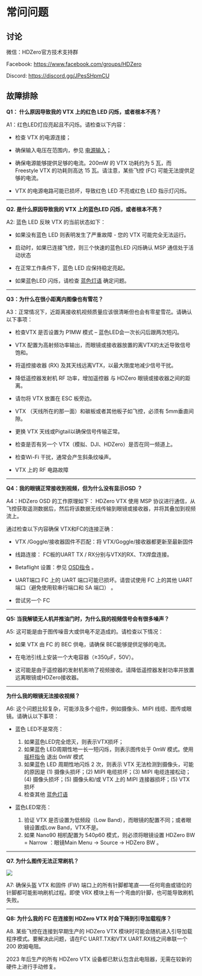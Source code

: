 # 常问问题

## 讨论

微信：HDZero官方技术支持群

Facebook: https://www.facebook.com/groups/HDZero

Discord: https://discord.gg/JPesSHpmCU

##  故障排除

**Q1： 什么原因导致我的 VTX 上的红色 LED 闪烁，或者根本不亮？**

A1：红色LED灯应亮起且不闪烁。请检查以下内容：

- 检查 VTX 的电源连接；

- 确保输入电压在范围内，参见 [电源输入](vtx-summary.md)；

- 确保电源能够提供足够的电流。200mW 的 VTX 功耗约为 5 瓦，而 Freestyle VTX 的功耗则高达 15 瓦。请注意，某些飞控 (FC) 可能无法提供足够的电流。

- VTX 的电源电路可能已损坏，导致红色 LED 不亮或红色 LED 指示灯闪烁。

---

**Q2. 是什么原因导致我的 VTX 上的蓝色LED 闪烁，或者根本不亮？**

A2:  蓝色 LED 反映 VTX 的当前状态如下：

- 如果没有蓝色 LED 则表明发生了严重故障 - 您的 VTX 可能完全无法运行。

- 启动时，如果已连接飞控，则三个快速的蓝色LED 闪烁确认 MSP 通信处于活动状态

- 在正常工作条件下，蓝色 LED 应保持稳定亮起。

- 如果蓝色LED 闪烁，请检查 [蓝色灯语](vtx-led.md#蓝色led灯语) 确定问题。

---

**Q3：为什么在很小距离内图像也有雪花？**

A3：正常情况下，近距离接收机视频质量应该很清晰但也会有零星雪花。请确认以下事项：

- 检查VTX 是否设置为 P1MW 模式 – 蓝色LED会一次长闪后跟两次短闪。

- VTX 配置为高射频功率输出，而眼镜或接收器放置的离VTX的太近导致信号饱和。

- 将遥控接收器 (RX) 及其天线远离VTX，以最大限度地减少信号干扰。

- 降低遥控器发射机 RF 功率，增加遥控器 与 HDZero 眼镜或接收器之间的距离。

- 请勿将 VTX 放置在 ESC 板旁边。

- VTX （天线所在的那一面）和碳板或者其他板子如飞控，必须有 5mm垂直间隙。

- 更换 VTX 天线或Pigtail以确保信号传输正常。

- 检查是否有另一个 VTX（模拟、DJI、HDZero）是否在同一频道上。

- 检查Wi-Fi 干扰，通常会产生斜条纹噪声。

- VTX 上的 RF 电路故障

---

**Q4：我的眼镜正常接收到视频，但为什么没有显示OSD ？**

A4：HDZero OSD 的工作原理如下： HDZero VTX 使用 MSP 协议进行通信，从飞控获取遥测数据后，然后将该数据无线传输到眼镜或接收器，并将其叠加到视频流上。

通过检查以下内容确保 VTX和FC的连接正确：

- VTX /Goggle/接收器固件不匹配：将 VTX/Goggle/接收器都更新至最新固件

- 线路连接： FC板的UART TX / RX分别与VTX的RX、TX焊盘连接。

- Betaflight 设置：参见 [OSD指令](vtx-general.md#osd-msp-设置) 。

- UART端口 FC 上的 UART 端口可能已损坏。请尝试使用 FC 上的其他 UART 端口（避免使用软串行端口和 SA 端口） 。

- 尝试另一个 FC

---

**Q5: 当我解锁无人机并推油门时，为什么我的视频信号会有很多噪声？**

A5: 这可能是由于图传噪音大或供电不足造成的。请检查以下情况：


- 如果 VTX 由 FC 的 BEC 供电，请确保 BEC能够提供足够的电流。

- 在电池引线上安装一个大电容器（≥350µF，50V）。

- 这可能是由于遥控器的发射机影响了视频接收。请降低遥控器发射功率并放置 远离眼镜或HDZero接收器。

---

**为什么我的眼镜无法接收视频？**

A6: 这个问题比较复杂，可能涉及多个组件，例如摄像头、MIPI 线缆、图传或眼镜。请确认以下事项：

- 蓝色 LED不是常亮：
  1. 如果蓝色LED完全熄灭，则表示VTX损坏；
  2. 如果蓝色 LED周期性地一长一短闪烁，则表示图传处于 0mW 模式。使用 [摇杆指令](vtx-general.md#摇杆指令手势) 退出 0mW 模式
  3. 如果蓝色 LED 周期性地闪烁 2 次，则表示 VTX 无法检测到摄像头，可能的原因是 (1) 摄像头损坏；(2) MIPI 电缆损坏；(3) MIPI 电缆连接松动；(4) 摄像头损坏；(5) 摄像头和/或 VTX 上的 MIPI 连接器损坏；(5) VTX 损坏
  4. 检查其他 [蓝色灯语](vtx-led.md#蓝色led灯语)

- 蓝色LED常亮：
  1. 验证 VTX 是否设置为低频段（Low Band），而眼镜的配置不同；或者眼镜设置成Low Band，VTX不是。
  2. 如果 Nano90 相机配置为 540p60 模式，则必须将眼镜设置 HDZero BW = Narrow ：眼镜Main Menu → Source → HDZero BW 。

---

**Q7.  为什么图传无法正常刷机？**

<img src="/media/image28.png" id="image25">

A7: 确保头盔 VTX 和固件 (FW) 端口上的所有针脚都笔直——任何弯曲或错位的针脚都可能影响刷机过程。即使 VRX 模块上有一个弯曲的针脚，也可能导致刷机失败。

---

**Q8: 为什么我的 FC 在连接到 HDZero VTX 时会下降到引导加载程序？**

A8. 某些飞控在连接到早期生产的 HDZero VTX 模块时可能会随机进入引导加载程序模式。要解决此问题，请在FC UART.TX和VTX UART.RX线之间串联一个200 欧姆电阻。

2023 年后生产的所有 HDZero VTX 设备都已默认包含此电阻器，无需在较新的硬件上进行手动修复。


